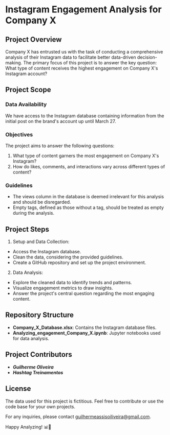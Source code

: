 
# Instagram Engagement Analysis for Company X

## Project Overview
Company X has entrusted us with the task of conducting a comprehensive analysis of their Instagram data to facilitate better data-driven decision-making. The primary focus of this project is to answer the key question: What type of content receives the highest engagement on Company X's Instagram account?

## Project Scope

### Data Availability

We have access to the Instagram database containing information from the initial post on the brand's account up until March 27.

### Objectives

The project aims to answer the following questions:

1. What type of content garners the most engagement on Company X's Instagram?
2. How do likes, comments, and interactions vary across different types of content?

### Guidelines

- The views column in the database is deemed irrelevant for this analysis and should be disregarded.
- Empty tags, defined as those without a tag, should be treated as empty during the analysis.

## Project Steps

1. Setup and Data Collection:
- Access the Instagram database.
- Clean the data, considering the provided guidelines.
- Create a GitHub repository and set up the project environment.
2. Data Analysis:
- Explore the cleaned data to identify trends and patterns.
- Visualize engagement metrics to draw insights.
- Answer the project's central question regarding the most engaging content.

## Repository Structure

- **Company_X_Database.xlsx**: Contains the Instagram database files.
- **Analyzing_engagement_Company_X.ipynb**: Jupyter notebooks used for data analysis.

## Project Contributors
- ***Guilherme Oliveira***
- ***Hashtag Treinamentos***

## License

The data used for this project is fictitious. 
Feel free to contribute or use the code base for your own projects.

For any inquiries, please contact guilhermeassisoiliveira@gmail.com.

Happy Analyzing! 📊🚀
